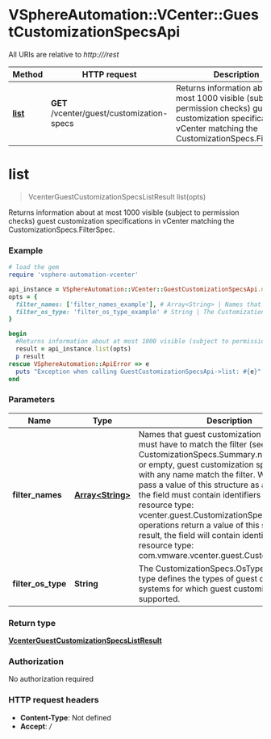 # VSphereAutomation::VCenter::GuestCustomizationSpecsApi

All URIs are relative to *http:///rest*

Method | HTTP request | Description
------------- | ------------- | -------------
[**list**](GuestCustomizationSpecsApi.md#list) | **GET** /vcenter/guest/customization-specs | Returns information about at most 1000 visible (subject to permission checks) guest customization specifications in vCenter matching the CustomizationSpecs.FilterSpec.


# **list**
> VcenterGuestCustomizationSpecsListResult list(opts)

Returns information about at most 1000 visible (subject to permission checks) guest customization specifications in vCenter matching the CustomizationSpecs.FilterSpec.

### Example
```ruby
# load the gem
require 'vsphere-automation-vcenter'

api_instance = VSphereAutomation::VCenter::GuestCustomizationSpecsApi.new
opts = {
  filter_names: ['filter_names_example'], # Array<String> | Names that guest customization specifications must have to match the filter (see CustomizationSpecs.Summary.name). If unset or empty, guest customization specifications with any name match the filter. When clients pass a value of this structure as a parameter, the field must contain identifiers for the resource type: vcenter.guest.CustomizationSpec. When operations return a value of this structure as a result, the field will contain identifiers for the resource type: com.vmware.vcenter.guest.CustomizationSpec.
  filter_os_type: 'filter_os_type_example' # String | The CustomizationSpecs.OsType enumerated type defines the types of guest operating systems for which guest customization is supported.
}

begin
  #Returns information about at most 1000 visible (subject to permission checks) guest customization specifications in vCenter matching the CustomizationSpecs.FilterSpec.
  result = api_instance.list(opts)
  p result
rescue VSphereAutomation::ApiError => e
  puts "Exception when calling GuestCustomizationSpecsApi->list: #{e}"
end
```

### Parameters

Name | Type | Description  | Notes
------------- | ------------- | ------------- | -------------
 **filter_names** | [**Array&lt;String&gt;**](String.md)| Names that guest customization specifications must have to match the filter (see CustomizationSpecs.Summary.name). If unset or empty, guest customization specifications with any name match the filter. When clients pass a value of this structure as a parameter, the field must contain identifiers for the resource type: vcenter.guest.CustomizationSpec. When operations return a value of this structure as a result, the field will contain identifiers for the resource type: com.vmware.vcenter.guest.CustomizationSpec. | [optional] 
 **filter_os_type** | **String**| The CustomizationSpecs.OsType enumerated type defines the types of guest operating systems for which guest customization is supported. | [optional] 

### Return type

[**VcenterGuestCustomizationSpecsListResult**](VcenterGuestCustomizationSpecsListResult.md)

### Authorization

No authorization required

### HTTP request headers

 - **Content-Type**: Not defined
 - **Accept**: */*



